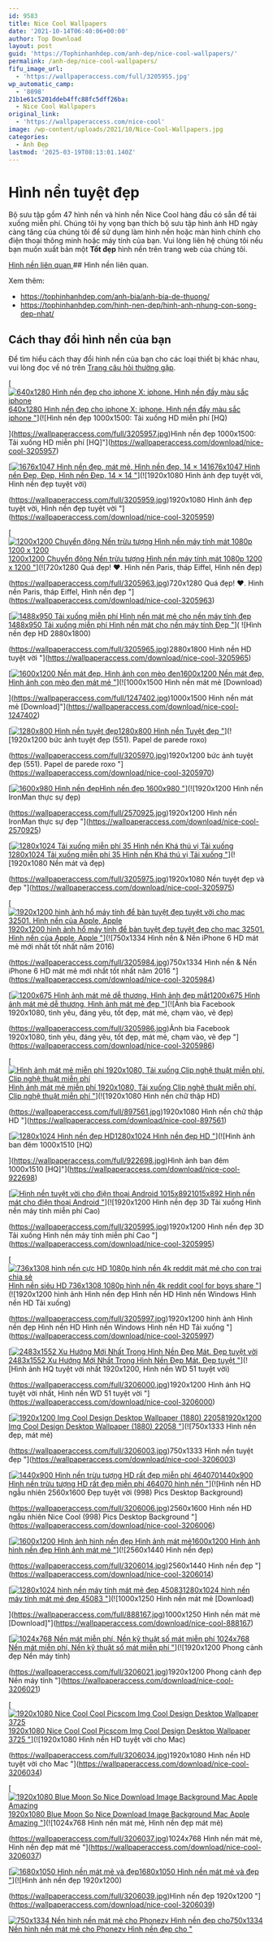 ```yaml
---
id: 9583
title: Nice Cool Wallpapers
date: '2021-10-14T06:40:06+00:00'
author: Top Download
layout: post
guid: 'https://Tophinhanhdep.com/anh-dep/nice-cool-wallpapers/'
permalink: /anh-dep/nice-cool-wallpapers/
fifu_image_url:
  - 'https://wallpaperaccess.com/full/3205955.jpg'
wp_automatic_camp:
  - '8098'
21b1e61c5201ddeb4ffc88fc5dff26ba:
  - Nice Cool Wallpapers
original_link:
  - 'https://wallpaperaccess.com/nice-cool'
image: /wp-content/uploads/2021/10/Nice-Cool-Wallpapers.jpg
categories:
  - Ảnh Đẹp
lastmod: '2025-03-19T08:13:01.140Z'
---
```

# Hình nền tuyệt đẹp

Bộ sưu tập gồm 47 hình nền và hình nền Nice Cool hàng đầu có sẵn để tải xuống miễn phí. Chúng tôi hy vọng bạn thích bộ sưu tập hình ảnh HD ngày càng tăng của chúng tôi để sử dụng làm hình nền hoặc màn hình chính cho điện thoại thông minh hoặc máy tính của bạn. Vui lòng liên hệ chúng tôi nếu bạn muốn xuất bản một **Tốt đẹp** hình nền trên trang web của chúng tôi.

[Hình nền liên quan ](#related) ## Hình nền liên quan.

   
 Xem thêm:

   
- <https://tophinhanhdep.com/anh-bia/anh-bia-de-thuong/>
- <https://tophinhanhdep.com/hinh-nen-dep/hinh-anh-nhung-con-song-dep-nhat/>

## Cách thay đổi hình nền của bạn

Để tìm hiểu cách thay đổi hình nền của bạn cho các loại thiết bị khác nhau, vui lòng đọc về nó trên [Trang câu hỏi thường gặp](https://tophinhanhdep.com/faq/).

  
[[![640x1280 Hình nền đẹp cho iphone X: iphone.  Hình nền đầy màu sắc iphone](https://wallpaperaccess.com/full/3205955.jpg)640x1280 Hình nền đẹp cho iphone X: iphone. Hình nền đầy màu sắc iphone "](https://wallpaperaccess.com/download/nice-cool-3205955)](![Hình nền đẹp 1000x1500: Tải xuống HD miễn phí [HQ)

](https://wallpaperaccess.com/full/3205957.jpg)Hình nền đẹp 1000x1500: Tải xuống HD miễn phí \[HQ\]"](https://wallpaperaccess.com/download/nice-cool-3205957)

[[![1676x1047 Hình nền đẹp, mát mẻ, Hình nền đẹp, 14 × 14](https://wallpaperaccess.com/full/3205958.jpg)1676x1047 Hình nền Đẹp, Đẹp, Hình nền Đẹp, 14 × 14 "](https://wallpaperaccess.com/download/nice-cool-3205958)](![1920x1080 Hình ảnh đẹp tuyệt vời, Hình nền đẹp tuyệt vời)

(https://wallpaperaccess.com/full/3205959.jpg)1920x1080 Hình ảnh đẹp tuyệt vời, Hình nền đẹp tuyệt vời "](https://wallpaperaccess.com/download/nice-cool-3205959)

[[![1200x1200 Chuyển động Nền trừu tượng Hình nền máy tính mát 1080p 1200 x 1200](https://wallpaperaccess.com/full/7369.jpg)1200x1200 Chuyển động Nền trừu tượng Hình nền máy tính mát 1080p 1200 x 1200 "](https://wallpaperaccess.com/download/nice-cool-7369)](![720x1280 Quá đẹp! ❤.  Hình nền Paris, tháp Eiffel, Hình nền đẹp)

(https://wallpaperaccess.com/full/3205963.jpg)720x1280 Quá đẹp! ❤. Hình nền Paris, tháp Eiffel, Hình nền đẹp "](https://wallpaperaccess.com/download/nice-cool-3205963)

[[![1488x950 Tải xuống miễn phí Hình nền mát mẻ cho nền máy tính đẹp](https://wallpaperaccess.com/full/3205964.jpg)1488x950 Tải xuống miễn phí Hình nền mát cho nền máy tính Đẹp "](https://wallpaperaccess.com/download/nice-cool-3205964)]( ![Hình nền đẹp HD 2880x1800)

(https://wallpaperaccess.com/full/3205965.jpg)2880x1800 Hình nền HD tuyệt vời "](https://wallpaperaccess.com/download/nice-cool-3205965)

[[![1600x1200 Nền mát đẹp, Hình ảnh con mèo đen](https://wallpaperaccess.com/full/3205967.png)1600x1200 Nền mát đẹp, Hình ảnh con mèo đen mát mẻ "](https://wallpaperaccess.com/download/nice-cool-3205967)](![1000x1500 Hình nền mát mẻ [Download)

](https://wallpaperaccess.com/full/1247402.jpg)1000x1500 Hình nền mát mẻ \[Download\]"](https://wallpaperaccess.com/download/nice-cool-1247402)

[[![1280x800 Hình nền tuyệt đẹp](https://wallpaperaccess.com/full/3205969.jpg)1280x800 Hình nền Tuyệt đẹp "](https://wallpaperaccess.com/download/nice-cool-3205969)](![1920x1200 bức ảnh tuyệt đẹp (551).  Papel de parede roxo)

(https://wallpaperaccess.com/full/3205970.jpg)1920x1200 bức ảnh tuyệt đẹp (551). Papel de parede roxo "](https://wallpaperaccess.com/download/nice-cool-3205970)

[[![1600x980 Hình nền đẹp](https://wallpaperaccess.com/full/526290.jpg)Hình nền đẹp 1600x980 "](https://wallpaperaccess.com/download/nice-cool-526290)](![1920x1200 Hình nền IronMan thực sự đẹp)

(https://wallpaperaccess.com/full/2570925.jpg)1920x1200 Hình nền IronMan thực sự đẹp "](https://wallpaperaccess.com/download/nice-cool-2570925)

[[![1280x1024 Tải xuống miễn phí 35 Hình nền Khá thú vị Tải xuống](https://wallpaperaccess.com/full/3205974.jpg)1280x1024 Tải xuống miễn phí 35 Hình nền Khá thú vị Tải xuống "](https://wallpaperaccess.com/download/nice-cool-3205974)](![1920x1080 Nền mát và đẹp)

(https://wallpaperaccess.com/full/3205975.jpg)1920x1080 Nền tuyệt đẹp và đẹp "](https://wallpaperaccess.com/download/nice-cool-3205975)

[[![1920x1200 hình ảnh hổ máy tính để bàn tuyệt đẹp tuyệt vời cho mac 32501. Hình nền của Apple, Apple](https://wallpaperaccess.com/full/3205980.jpg)1920x1200 hình ảnh hổ máy tính để bàn tuyệt đẹp tuyệt đẹp cho mac 32501. Hình nền của Apple, Apple "](https://wallpaperaccess.com/download/nice-cool-3205980)](![750x1334 Hình nền & Nền iPhone 6 HD mát mẻ mới nhất tốt nhất năm 2016)

(https://wallpaperaccess.com/full/3205984.jpg)750x1334 Hình nền &amp; Nền iPhone 6 HD mát mẻ mới nhất tốt nhất năm 2016 "](https://wallpaperaccess.com/download/nice-cool-3205984)

[[![1200x675 Hình ảnh mát mẻ dễ thương, Hình ảnh đẹp mắt](https://wallpaperaccess.com/full/509830.jpg)1200x675 Hình ảnh mát mẻ dễ thương, Hình ảnh mát mẻ đẹp "](https://wallpaperaccess.com/download/nice-cool-509830)](![Ảnh bìa Facebook 1920x1080, tình yêu, đáng yêu, tốt đẹp, mát mẻ, chạm vào, vẻ đẹp)

(https://wallpaperaccess.com/full/3205986.jpg)Ảnh bìa Facebook 1920x1080, tình yêu, đáng yêu, tốt đẹp, mát mẻ, chạm vào, vẻ đẹp "](https://wallpaperaccess.com/download/nice-cool-3205986)

[[![Hình ảnh mát mẻ miễn phí 1920x1080, Tải xuống Clip nghệ thuật miễn phí, Clip nghệ thuật miễn phí](https://wallpaperaccess.com/full/3205990.jpg)Hình ảnh mát mẻ miễn phí 1920x1080, Tải xuống Clip nghệ thuật miễn phí, Clip nghệ thuật miễn phí "](https://wallpaperaccess.com/download/nice-cool-3205990)](![1920x1080 Hình nền chữ thập HD)

(https://wallpaperaccess.com/full/897561.jpg)1920x1080 Hình nền chữ thập HD "](https://wallpaperaccess.com/download/nice-cool-897561)

[[![1280x1024 Hình nền đẹp HD](https://wallpaperaccess.com/full/3205991.jpg)1280x1024 Hình nền đẹp HD "](https://wallpaperaccess.com/download/nice-cool-3205991)](![Hình ảnh ban đêm 1000x1510 [HQ)

](https://wallpaperaccess.com/full/922698.jpg)Hình ảnh ban đêm 1000x1510 \[HQ\]"](https://wallpaperaccess.com/download/nice-cool-922698)

[[![Hình nền tuyệt vời cho điện thoại Android 1015x892](https://wallpaperaccess.com/full/3205994.jpg)1015x892 Hình nền mát cho điện thoại Android "](https://wallpaperaccess.com/download/nice-cool-3205994)](![1920x1200 Hình nền đẹp 3D Tải xuống Hình nền máy tính miễn phí Cao)

(https://wallpaperaccess.com/full/3205995.jpg)1920x1200 Hình nền đẹp 3D Tải xuống Hình nền máy tính miễn phí Cao "](https://wallpaperaccess.com/download/nice-cool-3205995)

[[![736x1308 hình nền cực HD 1080p hình nền 4k reddit mát mẻ cho con trai chia sẻ](https://wallpaperaccess.com/full/2222699.jpg)Hình nền siêu HD 736x1308 1080p hình nền 4k reddit cool for boys share "](https://wallpaperaccess.com/download/nice-cool-2222699)](![1920x1200 hình ảnh Hình nền đẹp Hình nền HD Hình nền Windows Hình nền HD Tải xuống)

(https://wallpaperaccess.com/full/3205997.jpg)1920x1200 hình ảnh Hình nền đẹp Hình nền HD Hình nền Windows Hình nền HD Tải xuống "](https://wallpaperaccess.com/download/nice-cool-3205997)

[[![2483x1552 Xu Hướng Mới Nhất Trong Hình Nền Đẹp Mát.  Đẹp tuyệt vời](https://wallpaperaccess.com/full/3205998.jpg)2483x1552 Xu Hướng Mới Nhất Trong Hình Nền Đẹp Mát. Đẹp tuyệt "](https://wallpaperaccess.com/download/nice-cool-3205998)](![Hình ảnh HQ tuyệt vời nhất 1920x1200, Hình nền WD 51 tuyệt vời)

(https://wallpaperaccess.com/full/3206000.jpg)1920x1200 Hình ảnh HQ tuyệt vời nhất, Hình nền WD 51 tuyệt vời "](https://wallpaperaccess.com/download/nice-cool-3206000)

[[![1920x1200 Img Cool Design Desktop Wallpaper (1880) 22058](https://wallpaperaccess.com/full/3206002.jpg)1920x1200 Img Cool Design Desktop Wallpaper (1880) 22058 "](https://wallpaperaccess.com/download/nice-cool-3206002)](![750x1333 Hình nền đẹp, mát mẻ)

(https://wallpaperaccess.com/full/3206003.jpg)750x1333 Hình nền tuyệt đẹp "](https://wallpaperaccess.com/download/nice-cool-3206003)

[[![1440x900 Hình nền trừu tượng HD rất đẹp miễn phí 464070](https://wallpaperaccess.com/full/526468.jpg)1440x900 Hình nền trừu tượng HD rất đẹp miễn phí 464070 hình nền "](https://wallpaperaccess.com/download/nice-cool-526468)](![Hình nền HD ngẫu nhiên 2560x1600 Đẹp tuyệt vời (998) Pics Desktop Background)

(https://wallpaperaccess.com/full/3206006.jpg)2560x1600 Hình nền HD ngẫu nhiên Nice Cool (998) Pics Desktop Background "](https://wallpaperaccess.com/download/nice-cool-3206006)

[[![1600x1200 Hình ảnh hình nền đẹp Hình ảnh mát mẻ](https://wallpaperaccess.com/full/3206007.jpg)1600x1200 Hình ảnh hình nền đẹp Hình ảnh mát mẻ "](https://wallpaperaccess.com/download/nice-cool-3206007)](![2560x1440 Hình nền đẹp)

(https://wallpaperaccess.com/full/3206014.jpg)2560x1440 Hình nền đẹp "](https://wallpaperaccess.com/download/nice-cool-3206014)

[[![1280x1024 hình nền máy tính mát mẻ đẹp 45083](https://wallpaperaccess.com/full/3206015.jpg)1280x1024 hình nền máy tính mát mẻ đẹp 45083 "](https://wallpaperaccess.com/download/nice-cool-3206015)](![1000x1250 Hình nền mát mẻ [Download)

](https://wallpaperaccess.com/full/888167.jpg)1000x1250 Hình nền mát mẻ \[Download\]"](https://wallpaperaccess.com/download/nice-cool-888167)

[[![1024x768 Nền mát miễn phí, Nền kỹ thuật số mát miễn phí](https://wallpaperaccess.com/full/3206018.jpg) 1024x768 Nền mát miễn phí, Nền kỹ thuật số mát miễn phí "](https://wallpaperaccess.com/download/nice-cool-3206018)](![1920x1200 Phong cảnh đẹp Nền máy tính)

(https://wallpaperaccess.com/full/3206021.jpg)1920x1200 Phong cảnh đẹp Nền máy tính "](https://wallpaperaccess.com/download/nice-cool-3206021)

[[![1920x1080 Nice Cool Cool Picscom Img Cool Design Desktop Wallpaper 3725](https://wallpaperaccess.com/full/3206022.jpg)1920x1080 Nice Cool Cool Picscom Img Cool Design Desktop Wallpaper 3725 "](https://wallpaperaccess.com/download/nice-cool-3206022)](![1920x1080 Hình nền HD tuyệt vời cho Mac)

(https://wallpaperaccess.com/full/3206034.jpg)1920x1080 Hình nền HD tuyệt vời cho Mac "](https://wallpaperaccess.com/download/nice-cool-3206034)

[[![1920x1080 Blue Moon So Nice Download Image Background Mac Apple Amazing](https://wallpaperaccess.com/full/1247157.jpg)1920x1080 Blue Moon So Nice Download Image Background Mac Apple Amazing "](https://wallpaperaccess.com/download/nice-cool-1247157)](![1024x768 Hình nền mát mẻ, Hình nền đẹp mát mẻ)

(https://wallpaperaccess.com/full/3206037.jpg)1024x768 Hình nền mát mẻ, Hình nền đẹp mát mẻ "](https://wallpaperaccess.com/download/nice-cool-3206037)

[[![1680x1050 Hình nền mát mẻ và đẹp](https://wallpaperaccess.com/full/3206038.jpg)1680x1050 Hình nền mát mẻ và đẹp "](https://wallpaperaccess.com/download/nice-cool-3206038)](![Hình ảnh nền đẹp 1920x1200)

(https://wallpaperaccess.com/full/3206039.jpg)Hình nền đẹp 1920x1200 "](https://wallpaperaccess.com/download/nice-cool-3206039)

[![750x1334 Nền hình nền mát mẻ cho Phonezv Hình nền đẹp cho](https://wallpaperaccess.com/full/3206040.jpg)750x1334 Nền hình nền mát mẻ cho Phonezv Hình nền đẹp cho "](https://wallpaperaccess.com/download/nice-cool-3206040)
